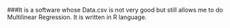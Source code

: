 ###It is a software whose Data.csv is not very good but still allows me to do Multilinear Regression. It is written in R language.